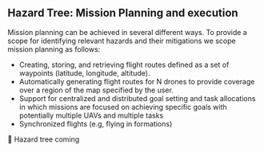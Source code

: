 ## Hazard Tree: Mission Planning and execution

Mission planning can be achieved in several different ways. To provide a scope for identifying relevant hazards and their mitigations we scope mission planning as follows:
   * Creating, storing, and retrieving flight routes defined as a set of waypoints (latitude, longitude, altitude).
   * Automatically generating flight routes for N drones to provide coverage over a region of the map specified by the user. 
   * Support for centralized and distributed goal setting and task allocations in which missions are focused on achieving specific goals with potentially multiple UAVs and multiple tasks
   * Synchronized flights (e.g, flying in formations)
   
   :construction: Hazard tree coming
